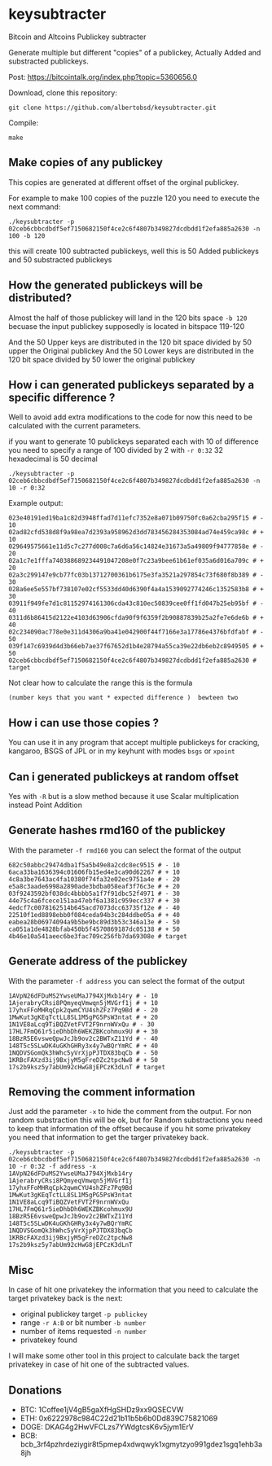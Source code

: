 # keysubtracter
Bitcoin and Altcoins Publickey subtracter

Generate multiple but different "copies" of a publickey, Actually Added and substracted publickeys.

Post: https://bitcointalk.org/index.php?topic=5360656.0

Download, clone this repository:

`git clone https://github.com/albertobsd/keysubtracter.git`

Compile:

`make`

## Make copies of any publickey

This copies are generated at different offset of the orginal publickey.

For example to make 100 copies of the puzzle 120 you need to execute the next command:

`./keysubtracter -p 02ceb6cbbcdbdf5ef7150682150f4ce2c6f4807b349827dcdbdd1f2efa885a2630 -n 100 -b 120`

this will create 100 subtracted publickeys, well this is 50 Added publickeys and 50 substracted publickeys

## How the generated publickeys will be distributed?

Almost the half of those publickey will land in the 120 bits space `-b 120` becuase the input publickey supposedly is located in bitspace 119-120

And the 50 Upper keys are distributed in the 120 bit space divided by 50 upper the Original publickey
And the 50 Lower keys are distributed in the 120 bit space divided by 50 lower the original publickey

## How i can generated publickeys separated by a specific difference ?

Well to avoid add extra modifications to the code for now this need to be calculated with the current parameters.

if you want to generate 10 publickeys separated each with 10 of difference you need to specify a range of 100 divided by 2 with `-r 0:32` 32 hexadecimal is 50 decimal

`./keysubtracter -p 02ceb6cbbcdbdf5ef7150682150f4ce2c6f4807b349827dcdbdd1f2efa885a2630 -n 10 -r 0:32`

Example output:

```
023e40191ed19ba1c82d3948ffad7d11efc7352e8a071b09750fc0a62cba295f15 # - 10
02ad82cfd538d8f9a98ea7d2393a958962d3dd783456284353084ad74e459ca98c # + 10
029649575661e11d5c7c277d008c7a6d6a56c14824e31673a5a49809f94777858e # - 20
02a1c7e1fffa740388689234491047208e0f7c23a9bee61b61ef035a6d016a709c # + 20
02a3c299147e9cb77fc03b13712700361b6175e3fa3521a297854c73f680f8b389 # - 30
028a6ee5e557bf738107e02cf5533dd40d6390f4a4a1539092774246c1352583b8 # + 30
03911f949fe7d1c81152974161306cda43c810ec50839cee0ff1fd047b25eb95bf # - 40
0311d6b86415d2122e4103d63906cfda90f9f6359f2b90887839b25a2fe7e6de6b # + 40
02c234090ac778e0e311d4306a9ba41e042900f44f7166e3a17786e4376bfdfabf # - 50
039f147c6939d4d3b66eb7ae37f67652d1b4e28794a55ca39e22db6eb2c8949505 # + 50
02ceb6cbbcdbdf5ef7150682150f4ce2c6f4807b349827dcdbdd1f2efa885a2630 # target
```

Not clear how to calculate the range this is the formula

`(number keys that you want * expected difference )  bewteen two`

## How i can use those copies ?

You can use it in any program that accept multiple publickeys for cracking, kangaroo, BSGS of JPL or in my keyhunt with modes `bsgs` or `xpoint`

## Can i generated publickeys at random offset

Yes with `-R` but is a slow method because it use Scalar multiplication instead Point Addition

## Generate hashes rmd160 of the publickey
With the parameter `-f rmd160` you can select the format of the output

```./keysubtracter -p 02ceb6cbbcdbdf5ef7150682150f4ce2c6f4807b349827dcdbdd1f2efa885a2630 -n 10 -r 0:32 -f rmd160
682c50abbc29474dba1f5a5b49e8a2cdc8ec9515 # - 10
6aca33ba1636394c01606fb15ed4e3ca90d62267 # + 10
4c8a3be7643ac4fa10380f74fa32e02ec9751a4e # - 20
e5a8c3aade6998a2890ade3bdba058eaf3f76c3e # + 20
03f9243592bf038dc4bbbb5a1f7f91dbc52f4971 # - 30
44e75c4a6fcece151aa47ebf6a1381c959ecc337 # + 30
4edcf7c0078162514b645acd7073dcc63735f12e # - 40
22510f1ed8898ebb0f084ceda94b3c284ddbe05a # + 40
eabea28b06974094a9b5be9bc89d3b53c346a13e # - 50
ca051a1de4828bfab450b5f4570869187dc05138 # + 50
4b46e10a541aeec6be3fac709c256fb7da69308e # target
```

## Generate address of the publickey
With the parameter `-f address` you can select the format of the output
```./keysubtracter -p 02ceb6cbbcdbdf5ef7150682150f4ce2c6f4807b349827dcdbdd1f2efa885a2630 -n 10 -r 0:32 -f address
1AVpN26dFDuMS2YwseUMaJ794XjMxb14ry # - 10
1AjerabryCRsi8PQmyeqVmwqn5jMVGrf1j # + 10
17yhxFFoMHRqCpk2qwmCYU4shZFz7Pq9Bd # - 20
1MwKut3gKEqTctLL8SL1M5gPG5PsW3ntat # + 20
1N1VE8aLcq9TiBQZVetFVT2F9nrnWVxQu # - 30
17HL7FmQ61r5ieDhbDh6WEKZBKcohmux9U # + 30
18BzR5E6vsweQpwJcJb9ov2c2BWTxZ11Yd # - 40
148T5c5SLwDK4uGKhGHRy3x4y7wBQrYmRC # + 40
1NQDVSGomQk3hWhc5yVrXjpPJTDX83bqCb # - 50
1KRBcFAXzd3ij9BxjyM5gFreDZc2tpcNw8 # + 50
17s2b9ksz5y7abUm92cHwG8jEPCzK3dLnT # target
```

## Removing the comment information
Just add the parameter `-x` to hide the comment from the output. For non random substraction this will be ok, but for Random substractions you need to keep that information of the offset because if you hit some privatekey you need that information to get the targer privatekey back.

```
./keysubtracter -p 02ceb6cbbcdbdf5ef7150682150f4ce2c6f4807b349827dcdbdd1f2efa885a2630 -n 10 -r 0:32 -f address -x
1AVpN26dFDuMS2YwseUMaJ794XjMxb14ry
1AjerabryCRsi8PQmyeqVmwqn5jMVGrf1j
17yhxFFoMHRqCpk2qwmCYU4shZFz7Pq9Bd
1MwKut3gKEqTctLL8SL1M5gPG5PsW3ntat
1N1VE8aLcq9TiBQZVetFVT2F9nrnWVxQu
17HL7FmQ61r5ieDhbDh6WEKZBKcohmux9U
18BzR5E6vsweQpwJcJb9ov2c2BWTxZ11Yd
148T5c5SLwDK4uGKhGHRy3x4y7wBQrYmRC
1NQDVSGomQk3hWhc5yVrXjpPJTDX83bqCb
1KRBcFAXzd3ij9BxjyM5gFreDZc2tpcNw8
17s2b9ksz5y7abUm92cHwG8jEPCzK3dLnT
```

## Misc
In case of hit one privatekey the information that you need to calculate the target privatekey back is the next:
- original publickey target `-p publickey`
- range `-r A:B` or bit number `-b number`
- number of items requested `-n number`
- privatekey found

I will make some other tool in this project to calculate back the target privatekey in case of hit one of the subtracted values.

## Donations

- BTC: 1Coffee1jV4gB5gaXfHgSHDz9xx9QSECVW
- ETH: 0x6222978c984C22d21b11b5b6b0Dd839C75821069
- DOGE: DKAG4g2HwVFCLzs7YWdgtcsK6v5jym1ErV
- BCB: bcb_3rf4pzhrdeziygir8t5pmep4xdwqwyk1xgmytzyo991gdez1sgq1ehb3a8jh
